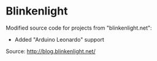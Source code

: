 Blinkenlight
============
Modified source code for projects from "blinkenlight.net":
* Added "Arduino Leonardo" support

Source: http://blog.blinkenlight.net/